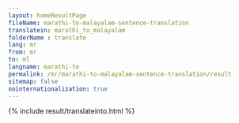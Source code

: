 ```yaml
---
layout: homeResultPage
fileName: marathi-to-malayalam-sentence-translation
translatein: marathi_to_malayalam
folderName : translate
lang: mr
from: mr
to: ml
langname: marathi-to
permalink: /mr/marathi-to-malayalam-sentence-translation/result
sitemap: false
nointernationalization: true
---
```

{% include result/translateinto.html %}

<script src="/js/result/translation.js" data-foldername="{{page.folderName}}" data-lang="{{page.lang}}"></script>
